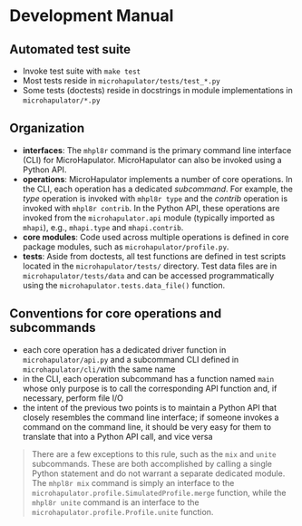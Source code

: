# Development Manual

## Automated test suite

- Invoke test suite with `make test`
- Most tests reside in `microhapulator/tests/test_*.py`
- Some tests (doctests) reside in docstrings in module implementations in `microhapulator/*.py`


## Organization

- **interfaces**: The `mhpl8r` command is the primary command line interface (CLI) for MicroHapulator. MicroHapulator can also be invoked using a Python API.
- **operations**: MicroHapulator implements a number of core operations. In the CLI, each operation has a dedicated *subcommand*. For example, the *type* operation is invoked with `mhpl8r type` and the *contrib* operation is invoked with `mhpl8r contrib`. In the Python API, these operations are invoked from the `microhapulator.api` module (typically imported as `mhapi`), e.g., `mhapi.type` and `mhapi.contrib`.
- **core modules**: Code used across multiple operations is defined in core package modules, such as `microhapulator/profile.py`.
- **tests**: Aside from doctests, all test functions are defined in test scripts located in the `microhapulator/tests/` directory.
  Test data files are in `microhapulator/tests/data` and can be accessed programmatically using the `microhapulator.tests.data_file()` function.


## Conventions for core operations and subcommands

- each core operation has a dedicated driver function in `microhapulator/api.py` and a subcommand CLI defined in `microhapulator/cli/`with the same name
- in the CLI, each operation subcommand has a function named `main` whose only purpose is to call the corresponding API function and, if necessary, perform file I/O
- the intent of the previous two points is to maintain a Python API that closely resembles the command line interface; if someone invokes a command on the command line, it should be very easy for them to translate that into a Python API call, and vice versa

> There are a few exceptions to this rule, such as the `mix` and `unite` subcommands.
> These are both accomplished by calling a single Python statement and do not warrant a separate dedicated module.
> The `mhpl8r mix` command is simply an interface to the `microhapulator.profile.SimulatedProfile.merge` function, while the `mhpl8r unite` command is an interface to the `microhapulator.profile.Profile.unite` function.
